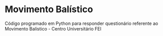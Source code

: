 # Movimento Balístico
Código programado em Python para responder questionário referente ao Movimento Balístico - Centro Universitário FEI
